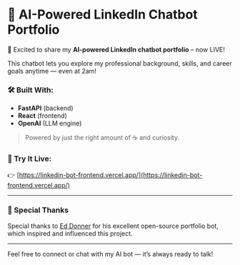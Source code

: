 
# 🤖 AI-Powered LinkedIn Chatbot Portfolio

🚀 Excited to share my **AI-powered LinkedIn chatbot portfolio** – now LIVE!

This chatbot lets you explore my professional background, skills, and career goals anytime — even at 2am!

### 🛠️ Built With:
- **FastAPI** (backend)
- **React** (frontend)
- **OpenAI** (LLM engine)

> Powered by just the right amount of ☕ and curiosity.

### 🔗 Try It Live:
👉 [https://linkedin-bot-frontend.vercel.app/](https://linkedin-bot-frontend.vercel.app/)

---

### 🙏 Special Thanks
Special thanks to [Ed Donner](https://github.com/ed-donner) for his excellent open-source portfolio bot, which inspired and influenced this project.

---

Feel free to connect or chat with my AI bot — it’s always ready to talk!
